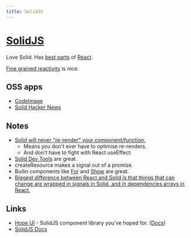 ```yaml
---
title: SolidJS
---
```


# [SolidJS](https://www.solidjs.com/)

Love Solid. Has [best parts](https://www.youtube.com/watch?v=qB5jK-KeXOs) of [React](react.md).

[Fine grained reactivity](https://dev.to/ryansolid/a-hands-on-introduction-to-fine-grained-reactivity-3ndf) is nice.

## OSS apps

- [CodeImage](https://github.com/riccardoperra/codeimage)
- [Solid Hacker News](https://github.com/solidjs/solid-hackernews)

## Notes

- [Solid will never "re-render" your component/function.](https://twitter.com/Axibord1/status/1606106151539687425)
  - Means you don't ever have to optimise re-renders.
  - And don't have to fight with React useEffect.
- [Solid Dev Tools](https://github.com/thetarnav/solid-devtools) are great.
- createResource makes a signal out of a promise.
- Builin components like [For](https://www.solidjs.com/docs/latest/api#for) and [Show](https://www.solidjs.com/docs/latest/api#show) are great.
- [Biggest difference between React and Solid is that things that can change are wrapped in signals in Solid, and in dependencies arrays in React.](https://twitter.com/fabiospampinato/status/1528537000504184834)

## Links

- [Hope UI](https://github.com/fabien-ml/hope-ui) - SolidJS component library you've hoped for. ([Docs](https://hope-ui.com/docs/getting-started))
- [SolidJS Docs](https://docs.solidjs.com/)
